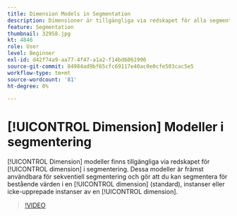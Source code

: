 ```yaml
---
title: Dimension Models in Segmentation
description: Dimensioner är tillgängliga via redskapet för alla segmenteringsdimensioner. Dessa modeller är i första hand användbara för sekventiell segmentering, och gör att du kan segmentera för bestående värden för en dimension (standard), instanser eller icke-upprepande instanser av en dimension.
feature: Segmentation
thumbnail: 32958.jpg
kt: 4846
role: User
level: Beginner
exl-id: d42f74a9-aa77-4f47-a1a2-f14bd6061996
source-git-commit: 84984ad9bf65cfc69117e40ac0e0cfe503cac5e5
workflow-type: tm+mt
source-wordcount: '81'
ht-degree: 0%

---
```


# [!UICONTROL Dimension] Modeller i segmentering

[!UICONTROL Dimension] modeller finns tillgängliga via redskapet för [!UICONTROL dimension] i segmentering. Dessa modeller är främst användbara för sekventiell segmentering och gör att du kan segmentera för bestående värden i en [!UICONTROL dimension] (standard), instanser eller icke-upprepade instanser av en [!UICONTROL dimension].

>[!VIDEO](https://video.tv.adobe.com/v/32958/?quality=12&learn=on)
